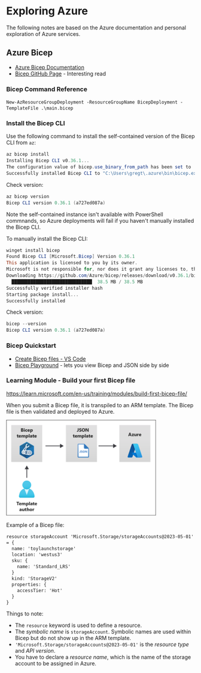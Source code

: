 # Exploring Azure

The following notes are based on the Azure documentation and personal exploration of Azure services.

## Azure Bicep

- [Azure Bicep Documentation](https://learn.microsoft.com/en-us/azure/azure-resource-manager/bicep/)
- [Bicep GitHub Page](https://github.com/Azure/bicep) - Interesting read

### Bicep Command Reference

```pwsh
New-AzResourceGroupDeployment -ResourceGroupName BicepDeployment -TemplateFile .\main.bicep
```
### Install the Bicep CLI

Use the following command to install the self-contained version of the Bicep CLI from `az`:

```powershell
az bicep install
Installing Bicep CLI v0.36.1...
The configuration value of bicep.use_binary_from_path has been set to 'false'.
Successfully installed Bicep CLI to "C:\Users\gregt\.azure\bin\bicep.exe".
```

Check version:

```powershell
az bicep version
Bicep CLI version 0.36.1 (a727ed087a)
```

Note the self-contained instance isn't available with PowerShell commnands, so Azure deployments will fail if you haven't manually installed the Bicep CLI.

To manually install the Bicep CLI:

```powershell
winget install bicep
Found Bicep CLI [Microsoft.Bicep] Version 0.36.1
This application is licensed to you by its owner.
Microsoft is not responsible for, nor does it grant any licenses to, third-party packages.
Downloading https://github.com/Azure/bicep/releases/download/v0.36.1/bicep-setup-win-x64.exe
  ██████████████████████████████  38.5 MB / 38.5 MB
Successfully verified installer hash
Starting package install...
Successfully installed
```

Check version:

```powershell
bicep --version
Bicep CLI version 0.36.1 (a727ed087a)
```

### Bicep Quickstart
- [Create Bicep files - VS Code](https://learn.microsoft.com/en-us/azure/azure-resource-manager/bicep/quickstart-create-bicep-use-visual-studio-code?tabs=azure-cli)
- [Bicep Playground](https://azure.github.io/bicep/) - lets you view Bicep and JSON side by side

### Learning Module - Build your first Bicep file

https://learn.microsoft.com/en-us/training/modules/build-first-bicep-file/

When you submit a Bicep file, it is transpiled to an ARM template. The Bicep file is then validated and deployed to Azure.

<img src="images/1751967045419.png" alt="Bicep Deployment Flow" width="400">

Example of a Bicep file:

```bicep
resource storageAccount 'Microsoft.Storage/storageAccounts@2023-05-01' = {
  name: 'toylaunchstorage'
  location: 'westus3'
  sku: {
    name: 'Standard_LRS'
  }
  kind: 'StorageV2'
  properties: {
    accessTier: 'Hot'
  }
}
```
Things to note:
- The `resource` keyword is used to define a resource.
- The *symbolic name* is `storageAccount`. Symbolic names are used within Bicep but do not show up in the ARM template.
- `'Microsoft.Storage/storageAccounts@2023-05-01'` is the *resource type* and *API version*.
- You have to declare a *resource name*, which is the name of the storage account to be assigned in Azure.
